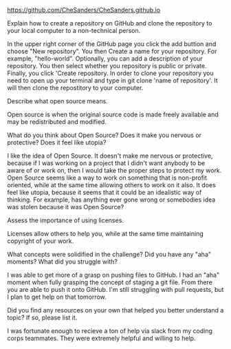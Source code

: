 https://github.com/CheSanders/CheSanders.github.io

Explain how to create a repository on GitHub and clone the repository to your local computer to a non-technical person.

In the upper right corner of the GitHub page you click the add buttion and choose "New repository". You then Create a name for your repository. For example, "hello-world". Optionally, you can add a description of your repository. You then select whether you repository is public or private. Finally, you click 'Create repository. In order to clone your repository you need to open up your terminal and type in git clone 'name of repository'. It will then clone the repostitory to your computer. 

Describe what open source means.

Open source is when the original source code is made freely available and may be redistributed and modified. 

What do you think about Open Source? Does it make you nervous or 
protective? Does it feel like utopia?

I like the idea of Open Source. It doesn't make me nervous or protective, because if I was working on a project that I didn't want anybody to be aware of or work on, then I would take the proper steps to protect my work. Open Source seems like a way to work on something that is non-profit oriented, while at the same time allowing others to work on it also. It does feel like utopia, because it seems that it could be an idealistic way of thinking. For example, has anything ever gone wrong or somebodies idea was stolen because it was Open Source?

Assess the importance of using licenses.

Licenses allow others to help you, while at the same time maintaining copyright of your work. 

What concepts were solidified in the challenge? Did you have any "aha" moments? What did you struggle with?

I was able to get more of a grasp on pushing files to GitHub. I had an "aha" moment when fully grasping the concept of staging a git file. From there you are able to push it onto GitHub. I'm still struggling with pull requests, but I plan to get help on that tomorrow. 

Did you find any resources on your own that helped you better understand a topic? If so, please list it.

I was fortunate enough to recieve a ton of help via slack from my coding corps teammates. They were extremely helpful and willing to help. 